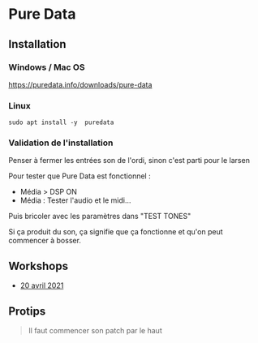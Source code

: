 # Pure Data

## Installation

### Windows / Mac OS

<https://puredata.info/downloads/pure-data>

### Linux

```
sudo apt install -y  puredata
```

### Validation de l'installation

Penser à fermer les entrées son de l'ordi, sinon c'est parti pour le larsen

Pour tester que Pure Data est fonctionnel :
- Média > DSP ON
- Média : Tester l'audio et le midi...

Puis bricoler avec les paramètres dans "TEST TONES"

Si ça produit du son, ça signifie que ça fonctionne et qu'on peut commencer à bosser.

## Workshops

- [20 avril 2021](workshops/20210420)

## Protips

>Il faut commencer son patch par le haut